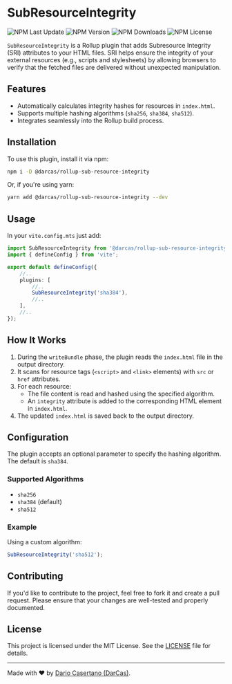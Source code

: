 # SubResourceIntegrity

![NPM Last Update](https://img.shields.io/npm/last-update/%40darcas%2Frollup-sub-resource-integrity)
![NPM Version](https://img.shields.io/npm/v/%40darcas%2Frollup-sub-resource-integrity)
![NPM Downloads](https://img.shields.io/npm/dw/%40darcas%2Frollup-sub-resource-integrity)
![NPM License](https://img.shields.io/npm/l/%40darcas%2Frollup-sub-resource-integrity)

`SubResourceIntegrity` is a Rollup plugin that adds Subresource Integrity (SRI) attributes to your HTML files. SRI helps ensure the integrity of your external resources (e.g., scripts and stylesheets) by allowing browsers to verify that the fetched files are delivered without unexpected manipulation.

## Features

- Automatically calculates integrity hashes for resources in `index.html`.
- Supports multiple hashing algorithms (`sha256`, `sha384`, `sha512`).
- Integrates seamlessly into the Rollup build process.

## Installation

To use this plugin, install it via npm:

```bash
npm i -D @darcas/rollup-sub-resource-integrity
```

Or, if you're using yarn:

```bash
yarn add @darcas/rollup-sub-resource-integrity --dev
```

## Usage

In your `vite.config.mts` just add:

```ts
import SubResourceIntegrity from '@darcas/rollup-sub-resource-integrity';
import { defineConfig } from 'vite';

export default defineConfig({
    //..
    plugins: [
        //..
        SubResourceIntegrity('sha384'),
        //..
    ],
    //..
});
```

## How It Works

1. During the `writeBundle` phase, the plugin reads the `index.html` file in the output directory.
2. It scans for resource tags (`<script>` and `<link>` elements) with `src` or `href` attributes.
3. For each resource:
    - The file content is read and hashed using the specified algorithm.
    - An `integrity` attribute is added to the corresponding HTML element in `index.html`.
4. The updated `index.html` is saved back to the output directory.

## Configuration

The plugin accepts an optional parameter to specify the hashing algorithm. The default is `sha384`.

### Supported Algorithms

- `sha256`
- `sha384` (default)
- `sha512`

### Example

Using a custom algorithm:

```javascript
SubResourceIntegrity('sha512');
```

## Contributing

If you'd like to contribute to the project, feel free to fork it and create a pull request. Please ensure that your changes are well-tested and properly documented.

## License

This project is licensed under the MIT License. See the [LICENSE](LICENSE) file for details.

---

Made with ❤️ by [Dario Casertano (DarCas)](https://github.com/DarCas).
